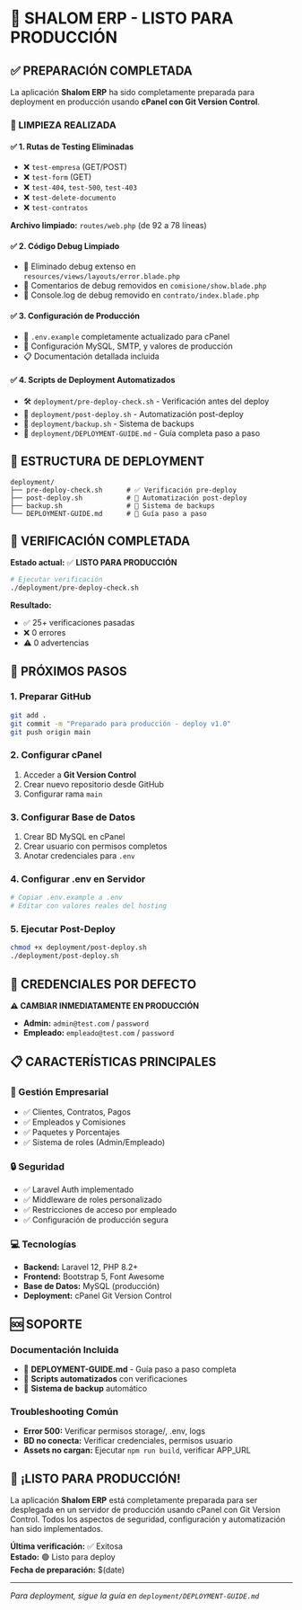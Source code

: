 # 🚀 SHALOM ERP - LISTO PARA PRODUCCIÓN

## ✅ PREPARACIÓN COMPLETADA

La aplicación **Shalom ERP** ha sido completamente preparada para deployment en producción usando **cPanel con Git Version Control**.

### 🧹 LIMPIEZA REALIZADA

#### ✅ 1. Rutas de Testing Eliminadas

-   ❌ `test-empresa` (GET/POST)
-   ❌ `test-form` (GET)
-   ❌ `test-404`, `test-500`, `test-403`
-   ❌ `test-delete-documento`
-   ❌ `test-contratos`

**Archivo limpiado:** `routes/web.php` (de 92 a 78 líneas)

#### ✅ 2. Código Debug Limpiado

-   🧽 Eliminado debug extenso en `resources/views/layouts/error.blade.php`
-   🧽 Comentarios de debug removidos en `comisione/show.blade.php`
-   🧽 Console.log de debug removido en `contrato/index.blade.php`

#### ✅ 3. Configuración de Producción

-   📝 `.env.example` completamente actualizado para cPanel
-   🔧 Configuración MySQL, SMTP, y valores de producción
-   📋 Documentación detallada incluida

#### ✅ 4. Scripts de Deployment Automatizados

-   🛠️ `deployment/pre-deploy-check.sh` - Verificación antes del deploy
-   🚀 `deployment/post-deploy.sh` - Automatización post-deploy
-   💾 `deployment/backup.sh` - Sistema de backups
-   📖 `deployment/DEPLOYMENT-GUIDE.md` - Guía completa paso a paso

## 📁 ESTRUCTURA DE DEPLOYMENT

```
deployment/
├── pre-deploy-check.sh      # ✅ Verificación pre-deploy
├── post-deploy.sh           # 🚀 Automatización post-deploy
├── backup.sh                # 💾 Sistema de backups
└── DEPLOYMENT-GUIDE.md      # 📖 Guía paso a paso
```

## 🔧 VERIFICACIÓN COMPLETADA

**Estado actual:** ✅ **LISTO PARA PRODUCCIÓN**

```bash
# Ejecutar verificación
./deployment/pre-deploy-check.sh
```

**Resultado:**

-   ✅ 25+ verificaciones pasadas
-   ❌ 0 errores
-   ⚠️ 0 advertencias

## 🚀 PRÓXIMOS PASOS

### 1. Preparar GitHub

```bash
git add .
git commit -m "Preparado para producción - deploy v1.0"
git push origin main
```

### 2. Configurar cPanel

1. Acceder a **Git Version Control**
2. Crear nuevo repositorio desde GitHub
3. Configurar rama `main`

### 3. Configurar Base de Datos

1. Crear BD MySQL en cPanel
2. Crear usuario con permisos completos
3. Anotar credenciales para `.env`

### 4. Configurar .env en Servidor

```bash
# Copiar .env.example a .env
# Editar con valores reales del hosting
```

### 5. Ejecutar Post-Deploy

```bash
chmod +x deployment/post-deploy.sh
./deployment/post-deploy.sh
```

## 🔐 CREDENCIALES POR DEFECTO

**⚠️ CAMBIAR INMEDIATAMENTE EN PRODUCCIÓN**

-   **Admin:** `admin@test.com` / `password`
-   **Empleado:** `empleado@test.com` / `password`

## 📋 CARACTERÍSTICAS PRINCIPALES

### 🏢 Gestión Empresarial

-   ✅ Clientes, Contratos, Pagos
-   ✅ Empleados y Comisiones
-   ✅ Paquetes y Porcentajes
-   ✅ Sistema de roles (Admin/Empleado)

### 🔒 Seguridad

-   ✅ Laravel Auth implementado
-   ✅ Middleware de roles personalizado
-   ✅ Restricciones de acceso por empleado
-   ✅ Configuración de producción segura

### 💻 Tecnologías

-   **Backend:** Laravel 12, PHP 8.2+
-   **Frontend:** Bootstrap 5, Font Awesome
-   **Base de Datos:** MySQL (producción)
-   **Deployment:** cPanel Git Version Control

## 🆘 SOPORTE

### Documentación Incluida

-   📖 **DEPLOYMENT-GUIDE.md** - Guía paso a paso completa
-   🔧 **Scripts automatizados** con verificaciones
-   💾 **Sistema de backup** automático

### Troubleshooting Común

-   **Error 500:** Verificar permisos storage/, .env, logs
-   **BD no conecta:** Verificar credenciales, permisos usuario
-   **Assets no cargan:** Ejecutar `npm run build`, verificar APP_URL

## 🎉 ¡LISTO PARA PRODUCCIÓN!

La aplicación **Shalom ERP** está completamente preparada para ser desplegada en un servidor de producción usando cPanel con Git Version Control. Todos los aspectos de seguridad, configuración y automatización han sido implementados.

**Última verificación:** ✅ Exitosa  
**Estado:** 🟢 Listo para deploy  
**Fecha de preparación:** $(date)

---

_Para deployment, sigue la guía en `deployment/DEPLOYMENT-GUIDE.md`_
